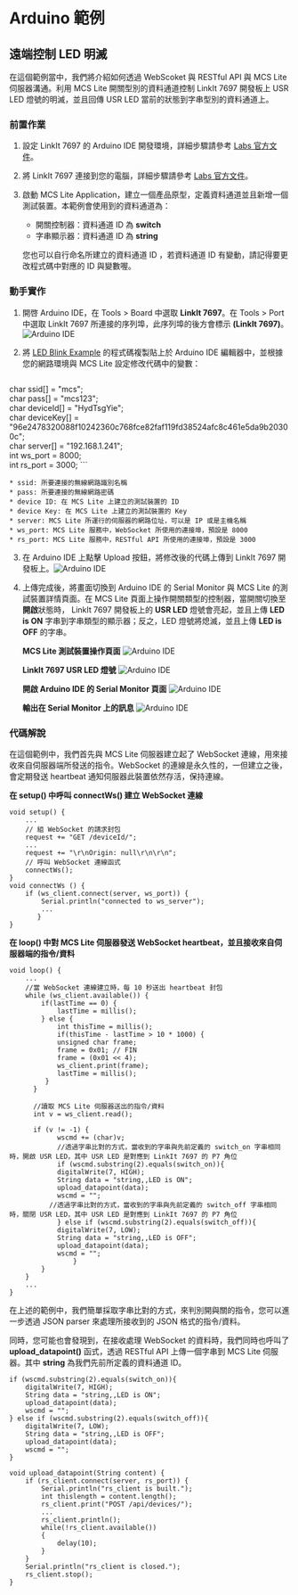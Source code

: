 # Arduino 範例
## 遠端控制 LED 明滅

在這個範例當中，我們將介紹如何透過 WebScoket 與 RESTful API 與 MCS Lite 伺服器溝通。利用 MCS Lite 開關型別的資料通道控制 LinkIt 7697 開發板上 USR LED 燈號的明滅，並且回傳 USR LED 當前的狀態到字串型別的資料通道上。

### 前置作業

1. 設定 LinkIt 7697 的 Arduino IDE 開發環境，詳細步驟請參考 [Labs 官方文件](https://labs.mediatek.com/zh-tw/support/resources)。
2. 將 LinkIt 7697 連接到您的電腦，詳細步驟請參考 [Labs 官方文件](https://labs.mediatek.com/zh-tw/support/resources)。
3. 啟動 MCS Lite Application，建立一個產品原型，定義資料通道並且新增一個測試裝置。本範例會使用到的資料通道為：

	* 開關控制器：資料通道 ID 為 **switch**
	* 字串顯示器：資料通道 ID 為 **string**

	您也可以自行命名所建立的資料通道 ID ，若資料通道 ID 有變動，請記得要更改程式碼中對應的 ID 與變數喔。

### 動手實作

1. 開啓 Arduino IDE，在 Tools > Board 中選取 **LinkIt 7697**。在 Tools > Port 中選取 LinkIt 7697 所連接的序列埠，此序列埠的後方會標示 **(LinkIt 7697)**。 ![Arduino IDE](../assets/Arduino_tools.png)
2. 將 [LED Blink Example](https://github.com/Mediatek-Cloud/mcs-lite-example/blob/master/Arduino/LED_controller/LED_controller.ino) 的程式碼複製貼上於 Arduino IDE 編輯器中，並根據您的網路環境與 MCS Lite 設定修改代碼中的變數：

	```
char ssid[] = "mcs";  
char pass[] = "mcs123";  
char deviceId[] = "HydTsgYie";  
char deviceKey[] = "96e2478320088f10242360c768fce82faf119fd38524afc8c461e5da9b20300c";  
char server[] = "192.168.1.241";  
int ws_port = 8000;  
int rs_port = 3000; 
	```

	* ssid: 所要連接的無線網路識別名稱
	* pass: 所要連接的無線網路密碼
	* device ID: 在 MCS Lite 上建立的測試裝置的 ID
	* device Key: 在 MCS Lite 上建立的測試裝置的 Key
	* server: MCS Lite 所運行的伺服器的網路位址，可以是 IP 或是主機名稱
	* ws_port: MCS Lite 服務中，WebSocket 所使用的連接埠，預設是 8000
	* rs_port: MCS Lite 服務中，RESTful API 所使用的連接埠，預設是 3000

3. 在 Arduino IDE 上點擊 Upload 按鈕，將修改後的代碼上傳到 LinkIt 7697 開發板上。![Arduino IDE](../assets/Arduino_upload.png)
4. 上傳完成後，將畫面切換到 Arduino IDE 的 Serial Monitor 與 MCS Lite 的測試裝置詳情頁面。在 MCS Lite 頁面上操作開關類型的控制器，當開關切換至**開啟**狀態時， LinkIt 7697 開發板上的 **USR LED** 燈號會亮起，並且上傳 **LED is ON** 字串到字串類型的顯示器；反之，LED 燈號將熄滅，並且上傳 **LED is OFF** 的字串。

	**MCS Lite 測試裝置操作頁面** ![Arduino IDE](../assets/MCS_device.png)
	
	**LinkIt 7697 USR LED 燈號** ![Arduino IDE](../assets/7697_LED.png)
	
	**開啟 Arduino IDE 的 Serial Monitor 頁面** ![Arduino IDE](../assets/Arduino_serial.png) 
	
	**輸出在 Serial Monitor 上的訊息** ![Arduino IDE](../assets/Arduino_console.png)
	
	
### 代碼解說
在這個範例中，我們首先與 MCS Lite 伺服器建立起了 WebSocket 連線，用來接收來自伺服器端所發送的指令。WebSocket 的連線是永久性的，一但建立之後，會定期發送 heartbeat 通知伺服器此裝置依然存活，保持連線。

**在 setup() 中呼叫 connectWs() 建立 WebSocket 連線**

```
void setup() {
	...
	// 組 WebSocket 的請求封包
  	request += "GET /deviceId/";
	...
  	request += "\r\nOrigin: null\r\n\r\n";
  	// 呼叫 WebSocket 連線函式
  	connectWs();
}
void connectWs () {
	if (ws_client.connect(server, ws_port)) {
		Serial.println("connected to ws_server");
		...
       }
}
```

**在 loop() 中對 MCS Lite 伺服器發送 WebSocket heartbeat，並且接收來自伺服器端的指令/資料**

```
void loop() {
	...
	//當 WebSocket 連線建立時，每 10 秒送出 heartbeat 封包
  	while (ws_client.available()) {
     	if(lastTime == 0) {
        	lastTime = millis();
      	} else {
        	int thisTime = millis();
        	if(thisTime - lastTime > 10 * 1000) {
          	unsigned char frame;
          	frame = 0x01; // FIN
          	frame = (0x01 << 4);
          	ws_client.print(frame);
          	lastTime = millis();
       	 }
      }
     
      //讀取 MCS Lite 伺服器送出的指令/資料
      int v = ws_client.read();
     
      if (v != -1) {
        	wscmd += (char)v;  
        	//透過字串比對的方式，當收到的字串與先前定義的 switch_on 字串相同時，開啟 USR LED，其中 USR LED 是對應到 LinkIt 7697 的 P7 角位
        	if (wscmd.substring(2).equals(switch_on)){
          	digitalWrite(7, HIGH);
          	String data = "string,,LED is ON";
          	upload_datapoint(data);
          	wscmd = "";
          //透過字串比對的方式，當收到的字串與先前定義的 switch_off 字串相同時，關閉 USR LED，其中 USR LED 是對應到 LinkIt 7697 的 P7 角位
        	} else if (wscmd.substring(2).equals(switch_off)){
          	digitalWrite(7, LOW);
          	String data = "string,,LED is OFF";
          	upload_datapoint(data);
          	wscmd = "";
        		}
      	}
  	}
	...
}
```
在上述的範例中，我們簡單採取字串比對的方式，來判別開與關的指令，您可以進一步透過 JSON parser 來處理所接收到的 JSON 格式的指令/資料。

同時，您可能也會發現到，在接收處理 WebSocket 的資料時，我們同時也呼叫了 **upload_datapoint()** 函式，透過 RESTful API 上傳一個字串到 MCS Lite 伺服器。其中 **string** 為我們先前所定義的資料通道 ID。

```
if (wscmd.substring(2).equals(switch_on)){
	digitalWrite(7, HIGH);
	String data = "string,,LED is ON";
   	upload_datapoint(data);
	wscmd = "";
} else if (wscmd.substring(2).equals(switch_off)){
	digitalWrite(7, LOW);
   	String data = "string,,LED is OFF";
   	upload_datapoint(data);
	wscmd = "";
}
```

```
void upload_datapoint(String content) {
	if (rs_client.connect(server, rs_port)) {
    	Serial.println("rs_client is built.");
    	int thislength = content.length();
    	rs_client.print("POST /api/devices/");
    	...
    	rs_client.println(); 
   		while(!rs_client.available())
    	{
      		delay(10);
    	}
  	}
  	Serial.println("rs_client is closed.");
  	rs_client.stop();
}
```



